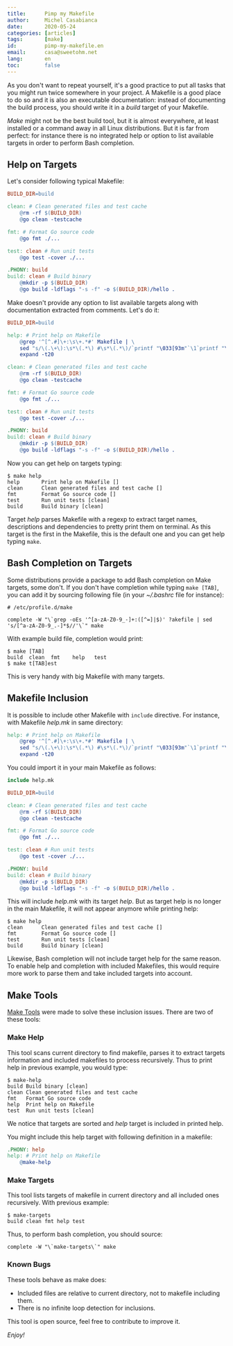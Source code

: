 ```yaml
---
title:      Pimp my Makefile
author:     Michel Casabianca
date:       2020-05-24
categories: [articles]
tags:       [make]
id:         pimp-my-makefile.en
email:      casa@sweetohm.net
lang:       en
toc:        false
---
```


As you don't want to repeat yourself, it's a good practice to put all tasks that you might run twice somewhere in your project. A Makefile is a good place to do so and it is also an executable documentation: instead of documenting the build process, you should write it in a *build* target of your Makefile.

*Make* might not be the best build tool, but it is almost everywhere, at least installed or a command away in all Linux distributions. But it is far from perfect: for instance there is no integrated help or option to list available targets in order to perform Bash completion.

## Help on Targets

Let's consider following typical Makefile:

```makefile
BUILD_DIR=build

clean: # Clean generated files and test cache
	@rm -rf $(BUILD_DIR)
	@go clean -testcache

fmt: # Format Go source code
	@go fmt ./...

test: clean # Run unit tests
	@go test -cover ./...

.PHONY: build
build: clean # Build binary
	@mkdir -p $(BUILD_DIR)
	@go build -ldflags "-s -f" -o $(BUILD_DIR)/hello .
```

Make doesn't provide any option to list available targets along with documentation extracted from comments. Let's do it:

```makefile
BUILD_DIR=build

help: # Print help on Makefile
	@grep '^[^.#]\+:\s\+.*#' Makefile | \
	sed "s/\(.\+\):\s*\(.*\) #\s*\(.*\)/`printf "\033[93m"`\1`printf "\033[0m"`	\3 [\2]/" | \
	expand -t20

clean: # Clean generated files and test cache
	@rm -rf $(BUILD_DIR)
	@go clean -testcache

fmt: # Format Go source code
	@go fmt ./...

test: clean # Run unit tests
	@go test -cover ./...

.PHONY: build
build: clean # Build binary
	@mkdir -p $(BUILD_DIR)
	@go build -ldflags "-s -f" -o $(BUILD_DIR)/hello .
```

Now you can get help on targets typing:

```shell
$ make help
help       Print help on Makefile []
clean      Clean generated files and test cache []
fmt        Format Go source code []
test       Run unit tests [clean]
build      Build binary [clean]
```

Target *help* parses Makefile with a regexp to extract target names, descriptions and dependencies to pretty print them on terminal. As this target is the first in the Makefile, this is the default one and you can get help typing `make`.

## Bash Completion on Targets

Some distributions provide a package to add Bash completion on Make targets, some don't. If you don't have completion while typing `make [TAB]`, you can add it by sourcing following file (in your *~/.bashrc* file for instance):

```shell
# /etc/profile.d/make

complete -W "\`grep -oEs '^[a-zA-Z0-9_-]+:([^=]|$)' ?akefile | sed 's/[^a-zA-Z0-9_.-]*$//'\`" make
```

With example build file, completion would print:

```shell
$ make [TAB]
build  clean  fmt    help   test
$ make t[TAB]est
```

This is very handy with big Makefile with many targets.

## Makefile Inclusion

It is possible to include other Makefile with `include` directive. For instance, with Makefile *help.mk* in same directory:

```makefile
help: # Print help on Makefile
	@grep '^[^.#]\+:\s\+.*#' Makefile | \
	sed "s/\(.\+\):\s*\(.*\) #\s*\(.*\)/`printf "\033[93m"`\1`printf "\033[0m"`	\3 [\2]/" | \
	expand -t20
```

You could import it in your main Makefile as follows:

```makefile
include help.mk

BUILD_DIR=build

clean: # Clean generated files and test cache
	@rm -rf $(BUILD_DIR)
	@go clean -testcache

fmt: # Format Go source code
	@go fmt ./...

test: clean # Run unit tests
	@go test -cover ./...

.PHONY: build
build: clean # Build binary
	@mkdir -p $(BUILD_DIR)
	@go build -ldflags "-s -f" -o $(BUILD_DIR)/hello .
```

This will include *help.mk* with its target *help*. But as target help is no longer in the main Makefile, it will not appear anymore while printing help:

```shell
$ make help
clean      Clean generated files and test cache []
fmt        Format Go source code []
test       Run unit tests [clean]
build      Build binary [clean]
```

Likewise, Bash completion will not include target help for the same reason. To enable help and completion with included Makefiles, this would require more work to parse them and take included targets into account.

## Make Tools

[Make Tools](http://github.com/c4s4/make-tools) were made to solve these inclusion issues. There are two of these tools:

### Make Help

This tool scans current directory to find makefile, parses it to extract targets information and included makefiles to process recursively. Thus to print help in previous example, you would type:

```shell
$ make-help
build Build binary [clean]
clean Clean generated files and test cache
fmt   Format Go source code
help  Print help on Makefile
test  Run unit tests [clean]
```

We notice that targets are sorted and *help* target is included in printed help.

You might include this help target with following definition in a makefile:

```makefile
.PHONY: help
help: # Print help on Makefile
	@make-help
```

### Make Targets

This tool lists targets of makefile in current directory and all included ones recursively. With previous example:

```shell
$ make-targets
build clean fmt help test
```

Thus, to perform bash completion, you should source:

```shell
complete -W "\`make-targets\`" make
```

### Known Bugs

These tools behave as make does:

- Included files are relative to current directory, not to makefile including them.
- There is no infinite loop detection for inclusions.

This tool is open source, feel free to contribute to improve it.

*Enjoy!*
